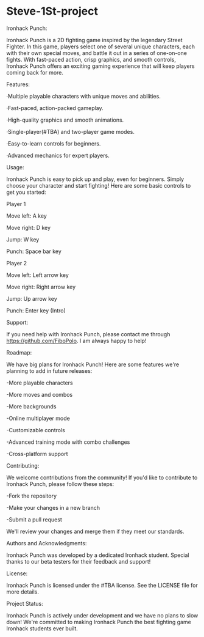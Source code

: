 # Steve-1St-project

Ironhack Punch:

Ironhack Punch is a 2D fighting game inspired by the legendary Street Fighter. In this game, players select one of several unique characters, each with their own special moves, and battle it out in a series of one-on-one fights. With fast-paced action, crisp graphics, and smooth controls, Ironhack Punch offers an exciting gaming experience that will keep players coming back for more.




Features:

·Multiple playable characters with unique moves and abilities.

·Fast-paced, action-packed gameplay.

·High-quality graphics and smooth animations.

·Single-player(#TBA) and two-player game modes.

·Easy-to-learn controls for beginners.

·Advanced mechanics for expert players.




Usage:

Ironhack Punch is easy to pick up and play, even for beginners. Simply choose your character and start fighting! Here are some basic controls to get you started:

Player 1

Move left: A key

Move right: D key

Jump: W key

Punch: Space bar key



Player 2

Move left: Left arrow key

Move right: Right arrow key

Jump: Up arrow key

Punch: Enter key (Intro)





Support:

If you need help with Ironhack Punch, please contact me through https://github.com/FiboPolo. I am always happy to help!


Roadmap:

We have big plans for Ironhack Punch! Here are some features we're planning to add in future releases:

-More playable characters

-More moves and combos

-More backgrounds

-Online multiplayer mode

-Customizable controls

-Advanced training mode with combo challenges

-Cross-platform support




Contributing:

We welcome contributions from the community! If you'd like to contribute to Ironhack Punch, please follow these steps:

-Fork the repository

-Make your changes in a new branch

-Submit a pull request


We'll review your changes and merge them if they meet our standards.




Authors and Acknowledgments:

Ironhack Punch was developed by a dedicated Ironhack student. Special thanks to our beta testers for their feedback and support!




License:

Ironhack Punch is licensed under the #TBA license. See the LICENSE file for more details.




Project Status:

Ironhack Punch is actively under development and we have no plans to slow down! We're committed to making Ironhack Punch the best fighting game Ironhack students ever built.

